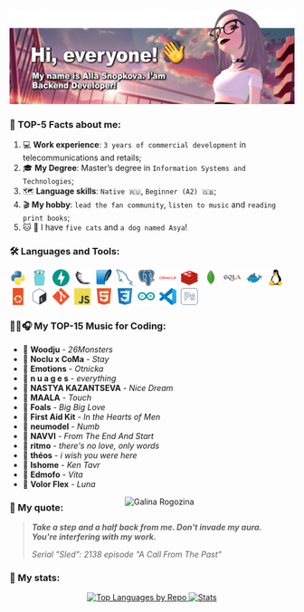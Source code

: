 [![My banner](https://raw.githubusercontent.com/BeautifulDirt/BeautifulDirt/main/img/banner.png)](https://github.com/BeautifulDirt)

### 👩 TOP-5 Facts about me:
1. 💻 **Work experience**: `3 years of commercial development` in telecommunications and retails;
2. 🎓 **My Degree**: Master’s degree in `Information Systems and Technologies`;
3. 🗺 **Language skills**: `Native 🇷🇺`, `Beginner (A2) 🇬🇧`; 
4. 🎬 **My hobby**: `lead the fan community`, `listen to music` and `reading print books`;
5. 🐱 🐶 I have `five cats` and `a dog named Asya`!

### :hammer_and_wrench: Languages and Tools: 
<img src="https://github.com/devicons/devicon/blob/master/icons/python/python-original.svg" title="Python[work]"  alt="Python" width="30" height="30"/>&nbsp;
<img src="https://github.com/devicons/devicon/blob/master/icons/go/go-original.svg" title="Go[study]" alt="Go" width="30" height="30"/>&nbsp;
<img src="https://github.com/devicons/devicon/blob/master/icons/fastapi/fastapi-original.svg" title="FastAPI[work]"  alt="FastAPI" width="30" height="30"/>&nbsp;
<img src="https://github.com/devicons/devicon/blob/master/icons/flask/flask-original.svg" title="Flask[work]"  alt="Flask" width="30" height="30"/>&nbsp;
<img src="https://github.com/devicons/devicon/blob/master/icons/sqlite/sqlite-original.svg" title="SQLite[work-sql-request]"  alt="SQLite" width="30" height="30"/>&nbsp;
<img src="https://github.com/devicons/devicon/blob/master/icons/mysql/mysql-original.svg" title="MySQL[work-sql-request]"  alt="MySQL" width="30" height="30"/>&nbsp;
<img src="https://github.com/devicons/devicon/blob/master/icons/postgresql/postgresql-original.svg" title="PostgreSQL[work-sql-request]" alt="PostgreSQL" width="30" height="30"/>&nbsp;
<img src="https://github.com/devicons/devicon/blob/master/icons/oracle/oracle-original.svg" title="Oracle[work-sql-request]"  alt="Oracle" width="30" height="30"/>&nbsp;
<img src="https://github.com/devicons/devicon/blob/master/icons/redis/redis-original.svg" title="Redis[work]"  alt="Redis" width="30" height="30"/>&nbsp;
<img src="https://github.com/devicons/devicon/blob/master/icons/mongodb/mongodb-original.svg" title="MongoDB[work]"  alt="MongoDB" width="30" height="30"/>&nbsp;
<img src="https://github.com/devicons/devicon/blob/master/icons/sqlalchemy/sqlalchemy-original.svg" title="SQLAlchemy[study]" alt="SQLAlchemy" width="30" height="30"/>&nbsp;
<img src="https://github.com/devicons/devicon/blob/master/icons/docker/docker-original.svg" title="Docker[work]"  alt="Docker" width="30" height="30"/>&nbsp;
<img src="https://github.com/devicons/devicon/blob/master/icons/linux/linux-original.svg" title="Linux[work]" alt="Linux" width="30" height="30"/>&nbsp;
<img src="https://github.com/devicons/devicon/blob/master/icons/ubuntu/ubuntu-plain.svg" title="Ubuntu[work]"  alt="Ubuntu" width="30" height="30"/>&nbsp;
<img src="https://github.com/devicons/devicon/blob/master/icons/bash/bash-original.svg" title="Bash[work]"  alt="Bash" width="30" height="30"/>&nbsp;
<img src="https://github.com/devicons/devicon/blob/master/icons/git/git-original.svg" title="Git[work]"  alt="Git" width="30" height="30"/>&nbsp;
<img src="https://github.com/devicons/devicon/blob/master/icons/javascript/javascript-original.svg" title="JS[study]" alt="JS" width="30" height="30"/>&nbsp;
<img src="https://github.com/devicons/devicon/blob/master/icons/html5/html5-original.svg" title="HTML5[study]"  alt="HTML5" width="30" height="30"/>&nbsp;
<img src="https://github.com/devicons/devicon/blob/master/icons/css3/css3-original.svg" title="CSS3[study]"  alt="CSS" width="30" height="30"/>&nbsp;
<img src="https://github.com/devicons/devicon/blob/master/icons/arduino/arduino-original.svg" title="Arduino[study]" alt="Arduino" width="30" height="30"/>&nbsp;
<img src="https://github.com/devicons/devicon/blob/master/icons/vscode/vscode-original.svg" title="VSCode[work]"  alt="VSCode" width="30" height="30"/>&nbsp;
<img src="https://github.com/devicons/devicon/blob/master/icons/photoshop/photoshop-line.svg" title="Photoshop[work]"  alt="Ps" width="30" height="30"/>


### 👩‍💻🎧 My TOP-15 Music for Coding:

- 🎵 **Woodju** - *26Monsters*
- 🎵 **Noclu x CoMa** - *Stay*
- 🎵 **Emotions** - *Otnicka*
- 🎵 **n u a g e s** - *everything*
- 🎵 **NASTYA KAZANTSEVA** - *Nice Dream*
- 🎵 **MAALA** - *Touch*
- 🎵 **Foals** - *Big Big Love*
- 🎵 **First Aid Kit** - *In the Hearts of Men*
- 🎵 **neumodel** - *Numb*
- 🎵 **NAVVI** - *From The End And Start*
- 🎵 **ritmo** - *there's no love, only words*
- 🎵 **théos** - *i wish you were here*
- 🎵 **Ishome** - *Ken Tavr*
- 🎵 **Edmofo** - *Vita*
- 🎵 **Volor Flex** - *Luna*

 <img alt="Galina Rogozina" src="https://raw.githubusercontent.com/BeautifulDirt/BeautifulDirt/main/img/animation.gif" align="right" width="300"/>

### 💬 My quote:

> ***Take a step and a half back from me. Don't invade my aura. \
> You're interfering with my work.***
>  
> *Serial "Sled": 2138 episode "A Call From The Past"*

### 📝 My stats:

<p align="center">
<a href="https://github.com/AVS1508">
  <img alt="Top Languages by Repo" height="180em" src="https://github-profile-summary-cards.vercel.app/api/cards/repos-per-language?username=BeautifulDirt&theme=solarized_dark"/>
  <img alt="Stats" height="180em" src="https://github-profile-summary-cards.vercel.app/api/cards/stats?username=BeautifulDirt&theme=solarized_dark"/>
</a>
</p>

